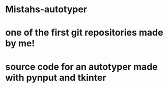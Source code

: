 # Mistahs-autotyper
# one of the first git repositories made by me!
# source code for an autotyper made with pynput and tkinter
